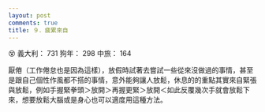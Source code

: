 ```yaml
---
layout: post
comments: true
title: ９．疲累來自
---
```


:dizzy_face: 義大利： 731 狗年： 298 中旅： 164


厭倦（工作倦怠也是因為這樣），放假時試著去嘗試一些從來沒做過的事情，甚至是跟自己個性作風都不搭的事情，意外能夠讓人放鬆，休息的的重點其實來自緊張與放鬆，例如手握緊拳頭＞放開＞再握更緊＞放開＜如此反覆幾次手就會放鬆下來，想要放鬆大腦或是身心也可以適度用這種方法。
